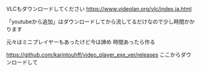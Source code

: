 VLCもダウンロードしてください
https://www.videolan.org/vlc/index.ja.html

「youtubeから追加」はダウンロードしてから流してるだけなので少し時間かかります

元々はミニプレイヤーもあったけど今は諦め
時間あったら作る

https://github.com/karintouhff/video_player_exe_ver/releases
ここからダウンロードして
